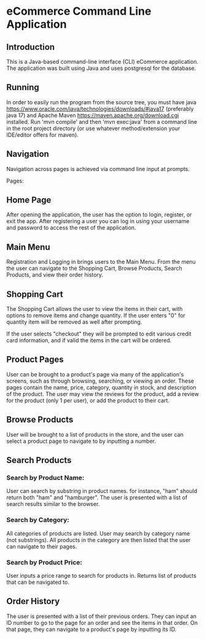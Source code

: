 # eCommerce Command Line Application

## Introduction

This is a Java-based command-line interface (CLI) eCommerce application. The application was built using Java and uses postgresql for the database.

## Running
In order to easily run the program from the source tree, you must have java https://www.oracle.com/java/technologies/downloads/#java17 (preferably java 17) and Apache Maven https://maven.apache.org/download.cgi installed. Run 'mvn compile' and then 'mvn exec:java' from a command line in the root project directory (or use whatever method/extension your IDE/editor offers for maven).

## Navigation
Navigation across pages is achieved via command line input at prompts.

Pages:

## Home Page
After opening the application, the user has the option to login, register, or exit the app. After registering a user you can log in using your username and password to access the rest of the application.

## Main Menu
Registration and Logging in brings users to the Main Menu.
From the menu the user can navigate to the Shopping Cart, Browse Products, Search Products, and view their order history.


## Shopping Cart
The Shopping Cart allows the user to view the items in their cart, with options to remove items and change quantity. If the user enters "0" for quantity item will be removed as well after prompting.

If the user selects "checkout" they will be prompted to edit various credit card information, and if valid the items in the cart will be ordered.

## Product Pages
User can be brought to a product's page via many of the application's screens, such as through browsing, searching, or viewing an order.
These pages contain the name, price, category, quantity in stock, and description of the product.
The user may view the reviews for the product, add a review for the product (only 1 per user), or add the product to their cart.

## Browse Products
User will be brought to a list of products in the store, and the user can select a product page to navigate to by inputting a number.

## Search Products
### Search by Product Name:
User can search by substring in product names. for instance, "ham" should return both "ham" and "hamburger". The user is presented with a list of search results similar to the browser.

### Search by Category:
All categories of products are listed. User may search by category name (not substrings). All products in the category are then listed that the user can navigate to their pages.

### Search by Product Price:
User inputs a price range to search for products in. Returns list of products that can be navigated to.

## Order History
The user is presented with a list of their previous orders.
They can input an ID number to go to the page for an order and see the items in that order.
On that page, they can navigate to a product's page by inputting its ID.


